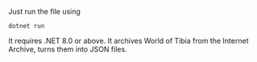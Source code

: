 Just run the file using
```
dotnet run
```
It requires .NET 8.0 or above.
It archives World of Tibia from the Internet Archive, turns them into JSON files.
